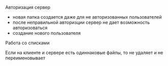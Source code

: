 Авторизация сервер 
- новая папка создается даже для не авторизованных пользователей
- после неправильной авторизции сервер не дает возможность авторизоваться
- создание нового пользователя

Работа со списками

Если на клиенте и сервере есть одиннаковые файлы, то не удаляет и не переименовывает 